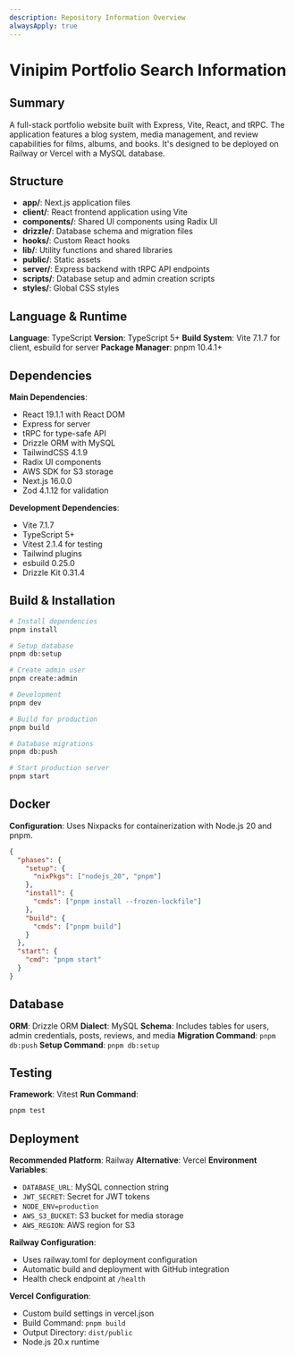 ```yaml
---
description: Repository Information Overview
alwaysApply: true
---
```


# Vinipim Portfolio Search Information

## Summary
A full-stack portfolio website built with Express, Vite, React, and tRPC. The application features a blog system, media management, and review capabilities for films, albums, and books. It's designed to be deployed on Railway or Vercel with a MySQL database.

## Structure
- **app/**: Next.js application files
- **client/**: React frontend application using Vite
- **components/**: Shared UI components using Radix UI
- **drizzle/**: Database schema and migration files
- **hooks/**: Custom React hooks
- **lib/**: Utility functions and shared libraries
- **public/**: Static assets
- **server/**: Express backend with tRPC API endpoints
- **scripts/**: Database setup and admin creation scripts
- **styles/**: Global CSS styles

## Language & Runtime
**Language**: TypeScript
**Version**: TypeScript 5+
**Build System**: Vite 7.1.7 for client, esbuild for server
**Package Manager**: pnpm 10.4.1+

## Dependencies
**Main Dependencies**:
- React 19.1.1 with React DOM
- Express for server
- tRPC for type-safe API
- Drizzle ORM with MySQL
- TailwindCSS 4.1.9
- Radix UI components
- AWS SDK for S3 storage
- Next.js 16.0.0
- Zod 4.1.12 for validation

**Development Dependencies**:
- Vite 7.1.7
- TypeScript 5+
- Vitest 2.1.4 for testing
- Tailwind plugins
- esbuild 0.25.0
- Drizzle Kit 0.31.4

## Build & Installation
```bash
# Install dependencies
pnpm install

# Setup database
pnpm db:setup

# Create admin user
pnpm create:admin

# Development
pnpm dev

# Build for production
pnpm build

# Database migrations
pnpm db:push

# Start production server
pnpm start
```

## Docker
**Configuration**: Uses Nixpacks for containerization with Node.js 20 and pnpm.
```json
{
  "phases": {
    "setup": {
      "nixPkgs": ["nodejs_20", "pnpm"]
    },
    "install": {
      "cmds": ["pnpm install --frozen-lockfile"]
    },
    "build": {
      "cmds": ["pnpm build"]
    }
  },
  "start": {
    "cmd": "pnpm start"
  }
}
```

## Database
**ORM**: Drizzle ORM
**Dialect**: MySQL
**Schema**: Includes tables for users, admin credentials, posts, reviews, and media
**Migration Command**: `pnpm db:push`
**Setup Command**: `pnpm db:setup`

## Testing
**Framework**: Vitest
**Run Command**:
```bash
pnpm test
```

## Deployment
**Recommended Platform**: Railway
**Alternative**: Vercel
**Environment Variables**:
- `DATABASE_URL`: MySQL connection string
- `JWT_SECRET`: Secret for JWT tokens
- `NODE_ENV=production`
- `AWS_S3_BUCKET`: S3 bucket for media storage
- `AWS_REGION`: AWS region for S3

**Railway Configuration**:
- Uses railway.toml for deployment configuration
- Automatic build and deployment with GitHub integration
- Health check endpoint at `/health`

**Vercel Configuration**:
- Custom build settings in vercel.json
- Build Command: `pnpm build`
- Output Directory: `dist/public`
- Node.js 20.x runtime